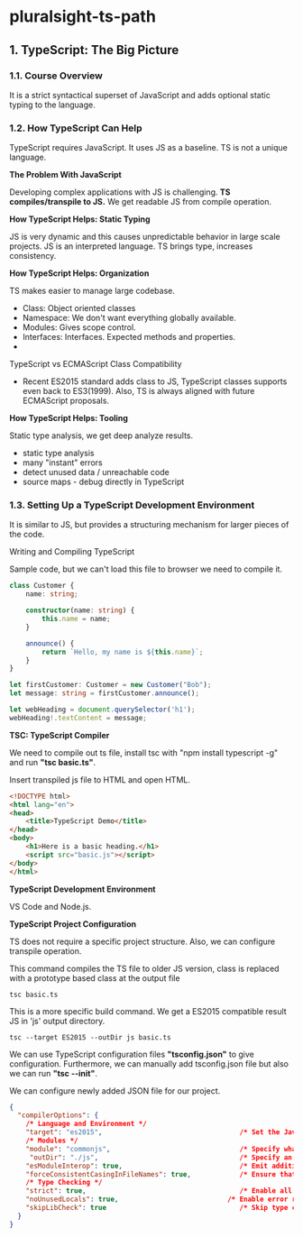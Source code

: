 # pluralsight-ts-path
## 1. TypeScript: The Big Picture
### 1.1. Course Overview

It is a strict syntactical superset of JavaScript and adds optional static typing to the language.

### 1.2. How TypeScript Can Help

TypeScript requires JavaScript. It uses JS as a baseline. TS is not a unique language.

**The Problem With JavaScript**

Developing complex applications with JS is challenging. **TS compiles/transpile to JS.** We get readable JS from compile operation.

**How TypeScript Helps: Static Typing**

JS is very dynamic and this causes unpredictable behavior in large scale projects. JS is an interpreted language. TS brings type, increases consistency.

**How TypeScript Helps: Organization**

TS makes easier to manage large codebase. 
- Class: Object oriented classes
- Namespace: We don't want everything globally available.
- Modules: Gives scope control.
- Interfaces: Interfaces. Expected methods and properties.
- 

TypeScript vs ECMAScript Class Compatibility
- Recent ES2015 standard adds class to JS, TypeScript classes supports even back to ES3(1999). Also, TS is always aligned with future ECMAScript proposals.

**How TypeScript Helps: Tooling**

Static type analysis, we get deep analyze results.
- static type analysis
- many "instant" errors
- detect unused data / unreachable code
- source maps - debug directly in TypeScript

### 1.3. Setting Up a TypeScript Development Environment

It is similar to JS, but provides a structuring mechanism for larger pieces of the code.

Writing and Compiling TypeScript

Sample code, but we can't load this file to browser we need to compile it.
```ts
class Customer {
    name: string;

    constructor(name: string) {
        this.name = name;
    }

    announce() {
        return `Hello, my name is ${this.name}`;
    }
}

let firstCustomer: Customer = new Customer("Bob");
let message: string = firstCustomer.announce();

let webHeading = document.querySelector('h1');
webHeading!.textContent = message;
```

**TSC: TypeScript Compiler**

We need to compile out ts file, install tsc with "npm install typescript -g" and run **"tsc basic.ts"**.

Insert transpiled js file to HTML and open HTML.

```html
<!DOCTYPE html>
<html lang="en">
<head>
    <title>TypeScript Demo</title>
</head>
<body>
    <h1>Here is a basic heading.</h1>
    <script src="basic.js"></script>
</body>
</html>
```

**TypeScript Development Environment**

VS Code and Node.js. 

**TypeScript Project Configuration**

TS does not require a specific project structure. Also, we can configure transpile operation.

This command compiles the TS file to older JS version, class is replaced with a prototype based class at the output file 
```
tsc basic.ts
```

This is a more specific build command. We get a ES2015 compatible result JS in 'js' output directory.
```
tsc --target ES2015 --outDir js basic.ts
```

We can use TypeScript configuration files **"tsconfig.json"** to give configuration. Furthermore, we can manually add tsconfig.json file but also we can run **"tsc --init"**.

We can configure newly added JSON file for our project.

```json
{
  "compilerOptions": {
    /* Language and Environment */
    "target": "es2015",                                  /* Set the JavaScript language version for emitted JavaScript and include compatible library declarations. */
    /* Modules */
    "module": "commonjs",                                /* Specify what module code is generated. */
     "outDir": "./js",                                   /* Specify an output folder for all emitted files. */
    "esModuleInterop": true,                             /* Emit additional JavaScript to ease support for importing CommonJS modules. This enables `allowSyntheticDefaultImports` for type compatibility. */
    "forceConsistentCasingInFileNames": true,            /* Ensure that casing is correct in imports. */
    /* Type Checking */
    "strict": true,                                      /* Enable all strict type-checking options. */
    "noUnusedLocals": true,                           /* Enable error reporting when a local variables aren't read. */
    "skipLibCheck": true                                 /* Skip type checking all .d.ts files. */
  }
}

```
